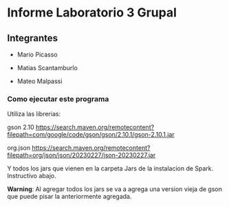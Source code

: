 # Informe Laboratorio 3 Grupal

## Integrantes

- Mario Picasso

- Matias Scantamburlo

- Mateo Malpassi

### Como ejecutar este programa

Utiliza las librerias:

gson 2.10 https://search.maven.org/remotecontent?filepath=com/google/code/gson/gson/2.10.1/gson-2.10.1.jar

org.json https://search.maven.org/remotecontent?filepath=org/json/json/20230227/json-20230227.jar

Y todos los jars que vienen en la carpeta Jars de la instalacion de Spark. Instructivo abajo.

**Warning**: Al agregar todos los jars se va a agrega una version vieja de gson que puede pisar la anteriormente agregada.

















